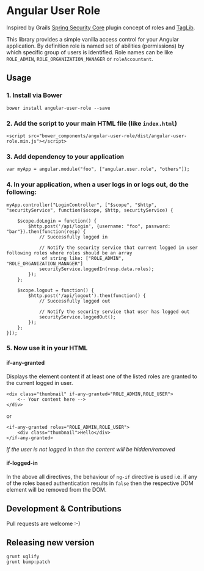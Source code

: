 # Angular User Role

Inspired by Grails [Spring Security Core](http://grails.org/plugin/spring-security-core) plugin concept of roles and [TagLib](http://grails-plugins.github.io/grails-spring-security-core/v2/guide/helperClasses.html#securityTagLib).

This library provides a simple vanilla access control for your Angular application. By definition role is named set of
abilities (permissions) by which specific group of users is identified. Role names can be like `ROLE_ADMIN`,
`ROLE_ORGANIZATION_MANAGER` or `roleAccountant`.

## Usage

### 1. Install via Bower

    bower install angular-user-role --save

### 2. Add the script to your main HTML file (like `index.html`)

    <script src="bower_components/angular-user-role/dist/angular-user-role.min.js"></script>

### 3. Add dependency to your application

    var myApp = angular.module("foo", ["angular.user.role", "others"]);

### 4. In your application, when a user logs in or logs out, do the following:

```
myApp.controller("LoginController", ["$scope", "$http", "securityService", function($scope, $http, securityService) {

    $scope.doLogin = function() {
        $http.post('/api/login', {username: "foo", password: "bar"}).then(function(resp) {
            // Successfully logged in

            // Notify the security service that current logged in user following roles where roles should be an array
             of string like: ["ROLE_ADMIN", "ROLE_ORGANIZATION_MANAGER"]
            securityService.loggedIn(resp.data.roles);
        });
    };

    $scope.logout = function() {
        $http.post('/api/logout').then(function() {
            // Successfully logged out

            // Notify the security service that user has logged out
            securityService.loggedOut();
        });
    };
}]);
```

### 5. Now use it in your HTML

#### if-any-granted

Displays the element content if at least one of the listed roles are granted to the current logged in user.

```
<div class="thumbnail" if-any-granted="ROLE_ADMIN,ROLE_USER">
    <-- Your content here -->
</div>
```

or

```
<if-any-granted roles="ROLE_ADMIN,ROLE_USER">
    <div class="thumbnail">Hello</div>
</if-any-granted>
```

*If the user is not logged in then the content will be hidden/removed*

#### if-logged-in

In the above all directives, the behaviour of `ng-if` directive is used i.e. if any of the roles based authentication
results in `false` then the respective DOM element will be removed from the DOM.

## Development & Contributions

Pull requests are welcome :-)

## Releasing new version

```
grunt uglify
grunt bump:patch
```